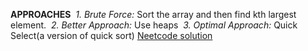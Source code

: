 **APPROACHES**
​
*1. Brute Force:* Sort the array and then find kth largest element.
​
*2. Better Approach:* Use heaps
​
*3. Optimal Approach:* Quick Select(a version of quick sort)
[Neetcode solution](http://www.youtube.com/watch?v=XEmy13g1Qxc)